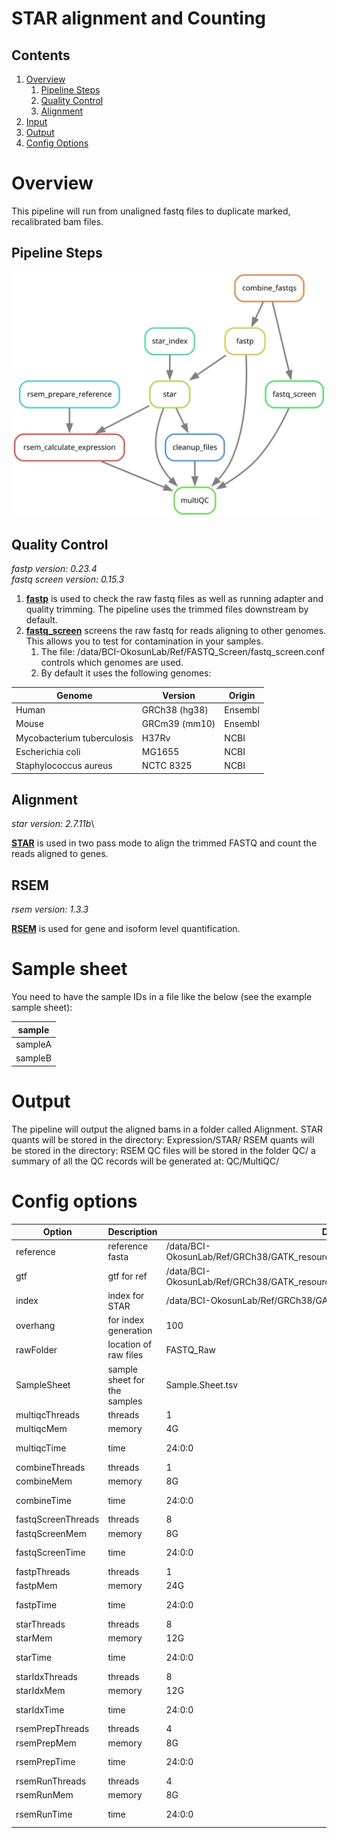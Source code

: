# STAR alignment and Counting

## Contents
1. [Overview](#overview)
	1. [Pipeline Steps](#Pipeline-steps)
	2. [Quality Control](#Quality-Control)
	3. [Alignment](#Alignment)
1. [Input](#sample-sheet)
1. [Output](#output)
1. [Config Options](#config-options)

# Overview

This pipeline will run from unaligned fastq files to duplicate marked, recalibrated bam files.

## Pipeline Steps

![Rulegraph for STAR alignment and counting](RNAseq.alignment.counting.svg)

## Quality Control

*fastp version: 0.23.4*\
*fastq screen version: 0.15.3*

1. **[fastp](https://github.com/OpenGene/fastp)** is used to check the raw fastq files as well as running adapter and quality trimming. The pipeline uses the trimmed files downstream by default.
2. **[fastq_screen](https://www.bioinformatics.babraham.ac.uk/projects/fastq_screen/)** screens the raw fastq for reads aligning to other genomes. This allows you to test for contamination in your samples.
	1. The file: /data/BCI-OkosunLab/Ref/FASTQ_Screen/fastq_screen.conf controls which genomes are used.
	2. By default it uses the following genomes:

Genome | Version | Origin
--- | --- | ---
Human | GRCh38 (hg38) | Ensembl
Mouse | GRCm39 (mm10) | Ensembl
Mycobacterium tuberculosis | H37Rv | NCBI
Escherichia coli | MG1655 | NCBI
Staphylococcus aureus | NCTC 8325 | NCBI


## Alignment

*star version: 2.7.11b*\

**[STAR](https://github.com/alexdobin/STAR/releases)** is used in two pass mode to align the trimmed FASTQ and count the reads aligned to genes.

## RSEM

*rsem version: 1.3.3*

**[RSEM](https://github.com/deweylab/RSEM)** is used for gene and isoform level quantification.

# Sample sheet

You need to have the sample IDs in a file like the below (see the example sample sheet):

sample | 
--- | 
sampleA | 
sampleB | 

# Output

The pipeline will output the aligned bams in a folder called Alignment. 
STAR quants will be stored in the directory: Expression/STAR/
RSEM quants will be stored in the directory: RSEM
QC files will be stored in the folder QC/
a summary of all the QC records will be generated at: QC/MultiQC/

# Config options

Option | Description | Default| Notes
--- | --- | --- | ---
reference | reference fasta | /data/BCI-OkosunLab/Ref/GRCh38/GATK_resource_bundle/Homo_sapiens_assembly38.fasta |
gtf | gtf for ref | /data/BCI-OkosunLab/Ref/GRCh38/GATK_resource_bundle/hg38.UCSC.ensGene.gtf
index | index for STAR | /data/BCI-OkosunLab/Ref/GRCh38/GATK_resource_bundle/Star.2.7.11b/
overhang | for index generation | 100
rawFolder | location of raw files | FASTQ_Raw |
SampleSheet | sample sheet for the samples | Sample.Sheet.tsv |
multiqcThreads | threads | 1 |
multiqcMem | memory | 4G |
multiqcTime | time | 24:0:0 | 24 hours
combineThreads | threads | 1 |
combineMem | memory | 8G |
combineTime | time | 24:0:0 | 24 hours
fastqScreenThreads | threads | 8 |
fastqScreenMem | memory | 8G |
fastqScreenTime | time | 24:0:0 | 24 hours
fastpThreads | threads | 1 |
fastpMem | memory | 24G |
fastpTime | time | 24:0:0 | 24 hours
starThreads | threads | 8 |
starMem | memory | 12G |
starTime | time | 24:0:0 | 24 hours
starIdxThreads | threads | 8 |
starIdxMem | memory | 12G |
starIdxTime | time | 24:0:0 | 24 hours
rsemPrepThreads | threads | 4 |
rsemPrepMem | memory | 8G |
rsemPrepTime | time | 24:0:0 | 24 hours
rsemRunThreads | threads | 4 |
rsemRunMem | memory | 8G |
rsemRunTime | time | 24:0:0 | 24 hours

